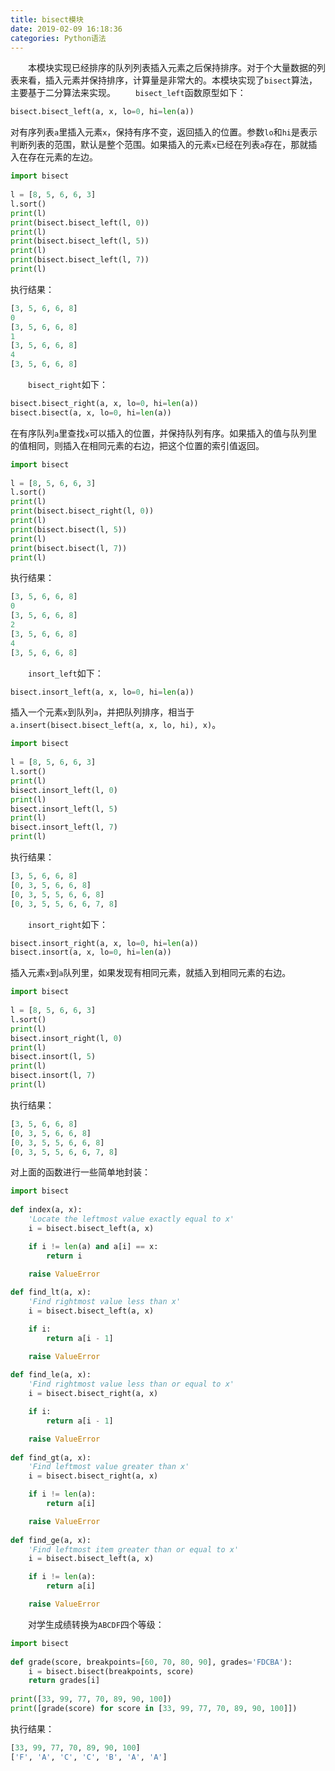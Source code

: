 ```yaml
---
title: bisect模块
date: 2019-02-09 16:18:36
categories: Python语法
---
```

&emsp;&emsp;本模块实现已经排序的队列列表插入元素之后保持排序。对于个大量数据的列表来看，插入元素并保持排序，计算量是非常大的。本模块实现了`bisect`算法，主要基于二分算法来实现。
&emsp;&emsp;`bisect_left`函数原型如下：

``` python
bisect.bisect_left(a, x, lo=0, hi=len(a))
```

对有序列表`a`里插入元素`x`，保持有序不变，返回插入的位置。参数`lo`和`hi`是表示判断列表的范围，默认是整个范围。如果插入的元素`x`已经在列表`a`存在，那就插入在存在元素的左边。

``` python
import bisect
​
l = [8, 5, 6, 6, 3]
l.sort()
print(l)
print(bisect.bisect_left(l, 0))
print(l)
print(bisect.bisect_left(l, 5))
print(l)
print(bisect.bisect_left(l, 7))
print(l)
```

执行结果：

``` python
[3, 5, 6, 6, 8]
0
[3, 5, 6, 6, 8]
1
[3, 5, 6, 6, 8]
4
[3, 5, 6, 6, 8]
```

&emsp;&emsp;`bisect_right`如下：

``` python
bisect.bisect_right(a, x, lo=0, hi=len(a))
bisect.bisect(a, x, lo=0, hi=len(a))
```

在有序队列`a`里查找`x`可以插入的位置，并保持队列有序。如果插入的值与队列里的值相同，则插入在相同元素的右边，把这个位置的索引值返回。

``` python
import bisect
​
l = [8, 5, 6, 6, 3]
l.sort()
print(l)
print(bisect.bisect_right(l, 0))
print(l)
print(bisect.bisect(l, 5))
print(l)
print(bisect.bisect(l, 7))
print(l)
```

执行结果：

``` python
[3, 5, 6, 6, 8]
0
[3, 5, 6, 6, 8]
2
[3, 5, 6, 6, 8]
4
[3, 5, 6, 6, 8]
```

&emsp;&emsp;`insort_left`如下：

``` python
bisect.insort_left(a, x, lo=0, hi=len(a))
```

插入一个元素`x`到队列`a`，并把队列排序，相当于`a.insert(bisect.bisect_left(a, x, lo, hi), x)`。

``` python
import bisect
​
l = [8, 5, 6, 6, 3]
l.sort()
print(l)
bisect.insort_left(l, 0)
print(l)
bisect.insort_left(l, 5)
print(l)
bisect.insort_left(l, 7)
print(l)
```

执行结果：

``` python
[3, 5, 6, 6, 8]
[0, 3, 5, 6, 6, 8]
[0, 3, 5, 5, 6, 6, 8]
[0, 3, 5, 5, 6, 6, 7, 8]
```

&emsp;&emsp;`insort_right`如下：

``` python
bisect.insort_right(a, x, lo=0, hi=len(a))
bisect.insort(a, x, lo=0, hi=len(a))
```

插入元素`x`到`a`队列里，如果发现有相同元素，就插入到相同元素的右边。

``` python
import bisect
​
l = [8, 5, 6, 6, 3]
l.sort()
print(l)
bisect.insort_right(l, 0)
print(l)
bisect.insort(l, 5)
print(l)
bisect.insort(l, 7)
print(l)
```

执行结果：

``` python
[3, 5, 6, 6, 8]
[0, 3, 5, 6, 6, 8]
[0, 3, 5, 5, 6, 6, 8]
[0, 3, 5, 5, 6, 6, 7, 8]
```

对上面的函数进行一些简单地封装：

``` python
import bisect
​
def index(a, x):
    'Locate the leftmost value exactly equal to x'
    i = bisect.bisect_left(a, x)

    if i != len(a) and a[i] == x:
        return i

    raise ValueError
​
def find_lt(a, x):
    'Find rightmost value less than x'
    i = bisect.bisect_left(a, x)

    if i:
        return a[i - 1]

    raise ValueError
​
def find_le(a, x):
    'Find rightmost value less than or equal to x'
    i = bisect.bisect_right(a, x)

    if i:
        return a[i - 1]

    raise ValueError
​
def find_gt(a, x):
    'Find leftmost value greater than x'
    i = bisect.bisect_right(a, x)

    if i != len(a):
        return a[i]

    raise ValueError
​
def find_ge(a, x):
    'Find leftmost item greater than or equal to x'
    i = bisect.bisect_left(a, x)

    if i != len(a):
        return a[i]

    raise ValueError
```

&emsp;&emsp;对学生成绩转换为`ABCDF`四个等级：

``` python
import bisect
​
def grade(score, breakpoints=[60, 70, 80, 90], grades='FDCBA'):
    i = bisect.bisect(breakpoints, score)
    return grades[i]
​
print([33, 99, 77, 70, 89, 90, 100])
print([grade(score) for score in [33, 99, 77, 70, 89, 90, 100]])
```

执行结果：

``` python
[33, 99, 77, 70, 89, 90, 100]
['F', 'A', 'C', 'C', 'B', 'A', 'A']
```